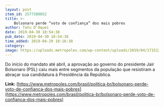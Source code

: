 ```yaml
---
layout: post
item_id: 2577380852
title: >-
    Bolsonaro perde “voto de confiança” dos mais pobres
author: Tatu D'Oquei
date: 2019-04-30 18:54:38
pub_date: 2019-04-30 18:54:38
time_added: 2019-04-29 10:16:38
category: 
image: https://uploads.metropoles.com/wp-content/uploads/2019/04/17152219/170419MM_Enterro-do-PM-Herison-de-Oliveira-Bezerra-assassinado-no-Barril-66-em-taguatinga071.jpg
---
```


Do início do mandato até abril, a aprovação ao governo do presidente Jair Bolsonaro (PSL) caiu mais entre segmentos da população que resistiram a abraçar sua candidatura à Presidência da República.

**Link:** [https://www.metropoles.com/brasil/politica-br/bolsonaro-perde-voto-de-confianca-dos-mais-pobres](https://www.metropoles.com/brasil/politica-br/bolsonaro-perde-voto-de-confianca-dos-mais-pobres)

